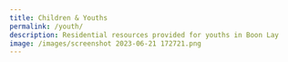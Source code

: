 ```yaml
---
title: Children & Youths
permalink: /youth/
description: Residential resources provided for youths in Boon Lay
image: /images/screenshot 2023-06-21 172721.png
---
```

